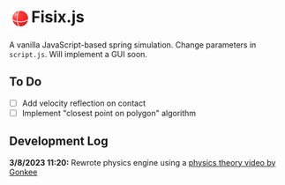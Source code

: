 <base target="_blank">
<h1><img src=/logo/logo-white.png height=40px style="vertical-align:text-top">Fisix.js</h1>
A vanilla JavaScript-based spring simulation. Change parameters in <code>script.js</code>. Will implement a GUI soon.

## To Do
- [ ] Add velocity reflection on contact
- [ ] Implement "closest point on polygon" algorithm

## Development Log
**3/8/2023 11:20:** Rewrote physics engine using a [physics theory video by Gonkee](youtu.be/kyQP4t_wOGI)

